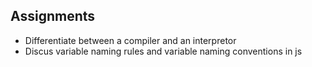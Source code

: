 ## Assignments

- Differentiate between a compiler and an interpretor
- Discus variable naming rules and variable naming conventions in js

